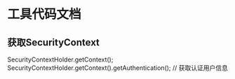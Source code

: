 工具代码文档  
==========  

获取SecurityContext  
----------
SecurityContextHolder.getContext();  
SecurityContextHolder.getContext().getAuthentication(); // 获取认证用户信息  





